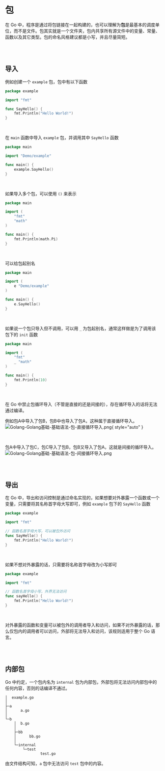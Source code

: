 # 包

在 Go 中，程序是通过将包链接在一起构建的，也可以理解为**包**是最基本的调度单位，而不是文件。包其实就是一个文件夹，包内共享所有源文件中的变量、常量、
函数以及其它类型。包的命名风格建议都是小写，并且尽量简短。


<br/>
<br/>


## 导入

例如创建一个 ```example``` 包，包中有以下函数
```Go
package example

import "fmt"

func SayHello() {
    fmt.Println("Hello World!")
}
```

<br/>


在 ```main``` 函数中导入 ```example``` 包，并调用其中 ```SayHello``` 函数
```Go
package main

import "Demo/example"

func main() {
    example.SayHello()
}
```

<br/>

如果导入多个包，可以使用 ```()``` 来表示
```Go
package main

import (
    "fmt"
    "math"
)

func main() {
    fmt.Println(math.Pi)
}
```

<br/>

可以给包起别名
```Go
package main

import (
    e "Demo/example"
)

func main() {
    e.SayHello()
}
```

<br/>

如果说一个包只导入但不调用，可以用 ```_``` 为包起别名，通常这样做是为了调用该包下的 ```init``` 函数
```Go
package main

import (
    "fmt"
    _ "math"
)

func main() {
    fmt.Println(10)
}
```

<br/>

在 Go 中禁止包循环导入（不管是直接的还是间接的），存在循环导入的话将无法通过编译。

例如包A中导入了包B，包B中也导入了包A，这种属于直接循环导入。
![Golang-Golang基础-基础语法-包-直接循环导入.png](Golang-Golang基础-基础语法-包-直接循环导入.png){ style="auto" }

<br/>

包A中导入了包C，包C导入了包B，包B又导入了包A，这就是间接的循环导入。
![Golang-Golang基础-基础语法-包-间接循环导入.png](Golang-Golang基础-基础语法-包-间接循环导入.png)


<br/>
<br/>


## 导出

在 Go 中，导出和访问控制是通过命名实现的，如果想要对外暴露一个函数或一个变量，只需要将其名称首字母大写即可，例如 ```example``` 包下的 ```SayHello``` 
函数

```Go
package example

import "fmt"

// 函数名首字母大写，可以被包外访问
func SayHello() {
    fmt.Println("Hello World!")
}
```

<br/>

如果不想对外暴露的话，只需要将名称首字母改为小写即可
```Go
package example

import "fmt"

// 函数名首字母小写，外界无法访问
func sayHello() {
    fmt.Println("Hello World!")
}
```

<br/>

对外暴露的函数和变量可以被包外的调用者导入和访问，如果不对外暴露的话，那么仅包内的调用者可以访问，外部将无法导入和访问，该规则适用于整个 Go 语言。


<br/>
<br/>


## 内部包
Go 中约定，一个包内名为 ```internal``` 包为内部包，外部包将无法访问内部包中的任何内容，否则的话编译不通过。

```Shell
│  example.go
│
├─a
│      a.go
│
└─b
    │  b.go
    │
    ├─bb
    │      bb.go
    │
    └─internal
        └─test
                test.go
```

由文件结构可知，```a``` 包中无法访问 ```test``` 包中的内容。